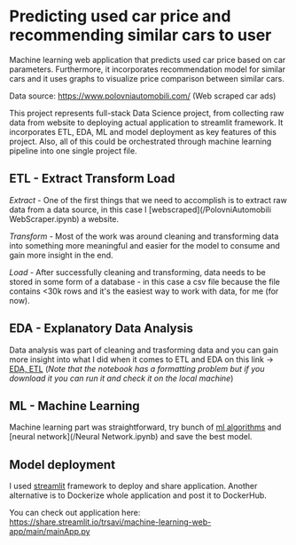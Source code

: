 # Predicting used car price and recommending similar cars to user

Machine learning web application that predicts used car price based on car parameters. Furthermore, it incorporates recommendation model for similar cars and it uses graphs to visualize price comparison between similar cars. 


Data source: https://www.polovniautomobili.com/ (Web scraped car ads)


This project represents full-stack Data Science project, from collecting raw data from website to deploying actual application to streamlit framework. It incorporates ETL, EDA, ML and model deployment as key features of this project. Also, all of this could be orchestrated through machine learning pipeline into one single project file. 

## ETL - Extract Transform Load

*Extract* - One of the first things that we need to accomplish is to extract raw data from a data source, in this case I [webscraped](/PolovniAutomobili WebScraper.ipynb) a website.

*Transform* - Most of the work was around cleaning and transforming data into something more meaningful and easier for the model to consume and gain more insight in the end. 

*Load* - After successfully cleaning and transforming, data needs to be stored in some form of a database - in this case a csv file because the file contains <30k rows and it's the easiest way to work with data, for me (for now).

## EDA  - Explanatory Data Analysis

Data analysis was part of cleaning and trasforming data and you can gain more insight into what I did when it comes to ETL and EDA on this link -> [EDA, ETL](/Analysis2.0.ipynb) (*Note that the notebook has a formatting problem but if you download it you can run it and check it on the local machine*)

## ML - Machine Learning

Machine learning part was straightforward, try bunch of [ml algorithms](/ML_Pipe.ipynb)  and [neural network](/Neural Network.ipynb) and save the best model. 

## Model deployment 

I used [streamlit](https://streamlit.io/) framework to deploy and share application. Another alternative is to Dockerize whole application and post it to DockerHub.

You can check out application here: https://share.streamlit.io/trsavi/machine-learning-web-app/main/mainApp.py


